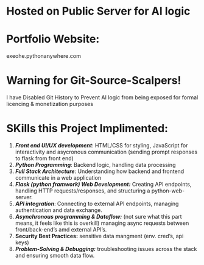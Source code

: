 # Hosted on Public Server for AI logic
# Portfolio Website:
exeohe.pythonanywhere.com

# Warning for Git-Source-Scalpers!
I have Disabled Git History to Prevent AI logic from being exposed for formal licencing & monetization purposes

# SKills this Project Implimented:
1. ***Front end UI/UX development***: HTML/CSS for styling, JavaScript for interactivity and asycronous communication (sending prompt responses to flask from front end)
2. ***Python Programming***: Backend logic, handling data processing
3. ***Full Stack Architecture***: Understanding how backend and frontend communicate in a web application
4. ***Flask (python framwork) Web Development:*** Creating API endpoints, handling HTTP requests/responses, and structuring a python-web-server.
5. ***API integration***: Connecting to external API endpoints, managing authentication and data exchange.
6. ***Asynchronous programming & Dataflow:*** (not sure what this part means, it feels like this is overkill) managing async requests between front/back-end’s amd external API’s.
7. **Security Best Practices:** sensitive data mangment (env. cred’s, api keys)
8. ***Problem-Solving & Debugging:*** troubleshooting issues across the stack and ensuring smooth data flow.